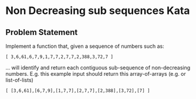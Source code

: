 # Non Decreasing sub sequences Kata
  
## Problem Statement

Implement a function that, given a sequence of numbers such as:

    [ 3,6,61,6,7,9,1,7,7,2,7,7,2,388,3,72,7 ]

... will identify and return each contiguous sub-sequence of non-decreasing numbers. E.g. this example input should return this array-of-arrays (e.g. or list-of-lists)


    [ [3,6,61],[6,7,9],[1,7,7],[2,7,7],[2,388],[3,72],[7] ]